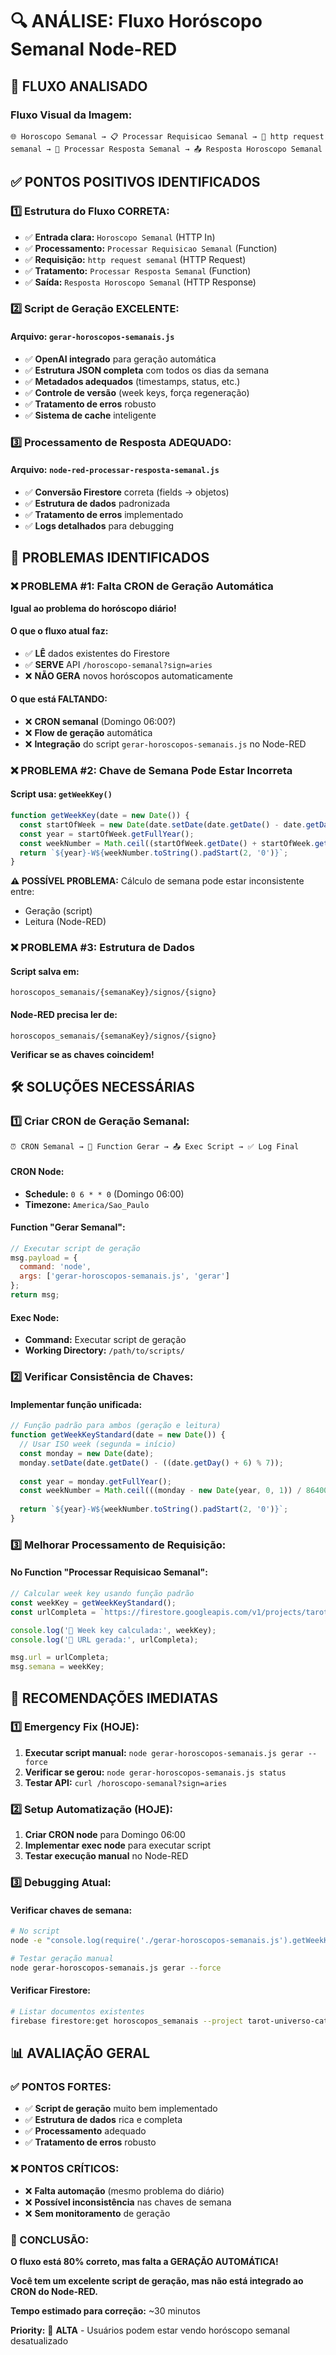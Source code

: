 # 🔍 ANÁLISE: Fluxo Horóscopo Semanal Node-RED

## 📸 **FLUXO ANALISADO**

### **Fluxo Visual da Imagem:**
```
🌐 Horoscopo Semanal → 📋 Processar Requisicao Semanal → 📡 http request semanal → 📝 Processar Resposta Semanal → 📤 Resposta Horoscopo Semanal
```

## ✅ **PONTOS POSITIVOS IDENTIFICADOS**

### **1️⃣ Estrutura do Fluxo CORRETA:**
- ✅ **Entrada clara:** `Horoscopo Semanal` (HTTP In)
- ✅ **Processamento:** `Processar Requisicao Semanal` (Function)
- ✅ **Requisição:** `http request semanal` (HTTP Request)
- ✅ **Tratamento:** `Processar Resposta Semanal` (Function)
- ✅ **Saída:** `Resposta Horoscopo Semanal` (HTTP Response)

### **2️⃣ Script de Geração EXCELENTE:**
#### **Arquivo:** `gerar-horoscopos-semanais.js`
- ✅ **OpenAI integrado** para geração automática
- ✅ **Estrutura JSON completa** com todos os dias da semana
- ✅ **Metadados adequados** (timestamps, status, etc.)
- ✅ **Controle de versão** (week keys, força regeneração)
- ✅ **Tratamento de erros** robusto
- ✅ **Sistema de cache** inteligente

### **3️⃣ Processamento de Resposta ADEQUADO:**
#### **Arquivo:** `node-red-processar-resposta-semanal.js`
- ✅ **Conversão Firestore** correta (fields → objetos)
- ✅ **Estrutura de dados** padronizada
- ✅ **Tratamento de erros** implementado
- ✅ **Logs detalhados** para debugging

## 🚨 **PROBLEMAS IDENTIFICADOS**

### **❌ PROBLEMA #1: Falta CRON de Geração Automática**

**Igual ao problema do horóscopo diário!**

#### **O que o fluxo atual faz:**
- ✅ **LÊ** dados existentes do Firestore
- ✅ **SERVE** API `/horoscopo-semanal?sign=aries`
- ❌ **NÃO GERA** novos horóscopos automaticamente

#### **O que está FALTANDO:**
- ❌ **CRON semanal** (Domingo 06:00?)
- ❌ **Flow de geração** automática
- ❌ **Integração** do script `gerar-horoscopos-semanais.js` no Node-RED

### **❌ PROBLEMA #2: Chave de Semana Pode Estar Incorreta**

#### **Script usa:** `getWeekKey()`
```javascript
function getWeekKey(date = new Date()) {
  const startOfWeek = new Date(date.setDate(date.getDate() - date.getDay()));
  const year = startOfWeek.getFullYear();
  const weekNumber = Math.ceil((startOfWeek.getDate() + startOfWeek.getDay()) / 7);
  return `${year}-W${weekNumber.toString().padStart(2, '0')}`;
}
```

**⚠️ POSSÍVEL PROBLEMA:** Cálculo de semana pode estar inconsistente entre:
- Geração (script)
- Leitura (Node-RED)

### **❌ PROBLEMA #3: Estrutura de Dados**

#### **Script salva em:** 
```
horoscopos_semanais/{semanaKey}/signos/{signo}
```

#### **Node-RED precisa ler de:**
```
horoscopos_semanais/{semanaKey}/signos/{signo}
```

**Verificar se as chaves coincidem!**

## 🛠️ **SOLUÇÕES NECESSÁRIAS**

### **1️⃣ Criar CRON de Geração Semanal:**

```
⏰ CRON Semanal → 🔄 Function Gerar → 📤 Exec Script → ✅ Log Final
```

#### **CRON Node:**
- **Schedule:** `0 6 * * 0` (Domingo 06:00)
- **Timezone:** `America/Sao_Paulo`

#### **Function "Gerar Semanal":**
```javascript
// Executar script de geração
msg.payload = {
  command: 'node',
  args: ['gerar-horoscopos-semanais.js', 'gerar']
};
return msg;
```

#### **Exec Node:**
- **Command:** Executar script de geração
- **Working Directory:** `/path/to/scripts/`

### **2️⃣ Verificar Consistência de Chaves:**

#### **Implementar função unificada:**
```javascript
// Função padrão para ambos (geração e leitura)
function getWeekKeyStandard(date = new Date()) {
  // Usar ISO week (segunda = início)
  const monday = new Date(date);
  monday.setDate(date.getDate() - ((date.getDay() + 6) % 7));
  
  const year = monday.getFullYear();
  const weekNumber = Math.ceil(((monday - new Date(year, 0, 1)) / 86400000 + 1) / 7);
  
  return `${year}-W${weekNumber.toString().padStart(2, '0')}`;
}
```

### **3️⃣ Melhorar Processamento de Requisição:**

#### **No Function "Processar Requisicao Semanal":**
```javascript
// Calcular week key usando função padrão
const weekKey = getWeekKeyStandard();
const urlCompleta = `https://firestore.googleapis.com/v1/projects/tarot-universo-catia/databases/(default)/documents/horoscopos_semanais/${weekKey}/signos/${sign}`;

console.log('📅 Week key calculada:', weekKey);
console.log('🔗 URL gerada:', urlCompleta);

msg.url = urlCompleta;
msg.semana = weekKey;
```

## 🎯 **RECOMENDAÇÕES IMEDIATAS**

### **1️⃣ Emergency Fix (HOJE):**
1. **Executar script manual:** `node gerar-horoscopos-semanais.js gerar --force`
2. **Verificar se gerou:** `node gerar-horoscopos-semanais.js status`
3. **Testar API:** `curl /horoscopo-semanal?sign=aries`

### **2️⃣ Setup Automatização (HOJE):**
1. **Criar CRON node** para Domingo 06:00
2. **Implementar exec node** para executar script
3. **Testar execução manual** no Node-RED

### **3️⃣ Debugging Atual:**

#### **Verificar chaves de semana:**
```bash
# No script
node -e "console.log(require('./gerar-horoscopos-semanais.js').getWeekKey())"

# Testar geração manual
node gerar-horoscopos-semanais.js gerar --force
```

#### **Verificar Firestore:**
```bash
# Listar documentos existentes
firebase firestore:get horoscopos_semanais --project tarot-universo-catia
```

## 📊 **AVALIAÇÃO GERAL**

### **✅ PONTOS FORTES:**
- ✅ **Script de geração** muito bem implementado
- ✅ **Estrutura de dados** rica e completa
- ✅ **Processamento** adequado
- ✅ **Tratamento de erros** robusto

### **❌ PONTOS CRÍTICOS:**
- ❌ **Falta automação** (mesmo problema do diário)
- ❌ **Possível inconsistência** nas chaves de semana
- ❌ **Sem monitoramento** de geração

### **🎯 CONCLUSÃO:**

**O fluxo está 80% correto, mas falta a GERAÇÃO AUTOMÁTICA!**

**Você tem um excelente script de geração, mas não está integrado ao CRON do Node-RED.**

**Tempo estimado para correção:** ~30 minutos

**Priority:** 🔴 **ALTA** - Usuários podem estar vendo horóscopo semanal desatualizado 